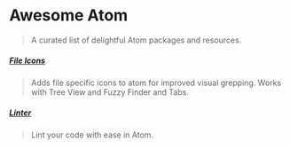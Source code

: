 # Awesome Atom
> A curated list of delightful Atom packages and resources.

##### [File Icons](https://atom.io/packages/file-icons)
> Adds file specific icons to atom for improved visual grepping. Works with Tree View and Fuzzy Finder and Tabs.

##### [Linter](https://atom.io/packages/linter)
> Lint your code with ease in Atom.
